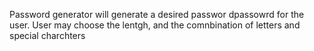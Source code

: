 Password generator will generate a desired passwor dpassowrd for the user. User may choose the lentgh, and the comnbination of letters and special charchters
